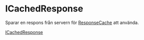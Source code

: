 # ICachedResponse

Sparar en respons från servern för [ResponseCache](./README.md) att använda.

[ICachedResponse](../../lib/responseCache/ResponseCache.ts)